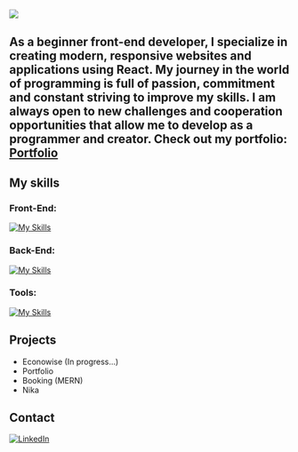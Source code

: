 
<h1 align="start">
    <img src="https://readme-typing-svg.herokuapp.com/?font=Righteous&size=35&center=true&vCenter=true&width=500&height=70&duration=5000&lines=Hi+I'm+Tomasz+Grobelski!;&color=ffffff" />
</h1>

<h2 align="start">As a beginner front-end developer, I specialize in creating modern, responsive websites and applications using React. My journey in the world of programming is full of passion, commitment and constant striving to improve my skills. I am always open to new challenges and cooperation opportunities that allow me to develop as a programmer and creator. 
<span style="margin-top: 20px;">Check out my portfolio: <a href="https://portfolio-iota-eight-45.vercel.app/" target="_blank">Portfolio</a>   </span>
</h2>




## My skills

<h3 align="left">Front-End:</h3>

[![My Skills](https://skillicons.dev/icons?i=html,css,sass,tailwind,js,ts,react)](https://skillicons.dev)
<h3 align="left">Back-End:</h3>

[![My Skills](https://skillicons.dev/icons?i=nodejs,express,mongodb)](https://skillicons.dev)

<h3 align="left">Tools:</h3>

[![My Skills](https://skillicons.dev/icons?i=vscode,git,babel,webpack,vite)](https://skillicons.dev)


## Projects
- Econowise (In progress...)
- Portfolio
- Booking (MERN)
- Nika


## Contact 

[![LinkedIn](https://img.icons8.com/?size=48&id=13930&format=png)](https://www.linkedin.com/in/tomasz-grobelski-6182b4145/)
